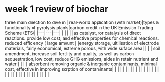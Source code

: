 # week 1 review of biochar

three main direction to dive in
| real-world application (with market)|types & functionality of pyrolysis plants|carbon credit in the UK Emission Trading Scheme (ETS)|
|---|---|---|
| | | |
|as catalyst, for catalysis of direct reactions. provide low cost, and effective properties for chemical reactions. reduced efficiency ( large amount |
|energy storage, ultilisation of electrode materials, fairly economical, extreme porous, with wide suface area| | |
| soil amendment, increase soil fertility and quality, as well as carbon sequestration, low cost, reduce GHG emissions, aides in retain nutrient and water | | |
| absorbent removing organic & inorganic contaminants, minimal cost, effective in improving sorption of contaminants| | |
| | | |
| | | |
| | | |
| | | |
| | | |
| | | |
| | | |
| | | |
